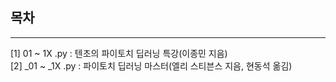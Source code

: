 ## 목차
---
[1] 01 ~ 1X .py : 텐초의 파이토치 딥러닝 특강(이종민 지음)  
[2] _01 ~ _1X .py : 파이토치 딥러닝 마스터(엘리 스티븐스 지음, 현동석 옮김)  
